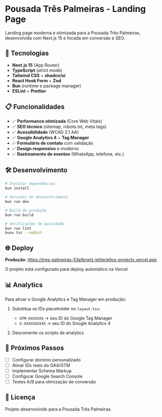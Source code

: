 # Pousada Três Palmeiras - Landing Page

Landing page moderna e otimizada para a Pousada Três Palmeiras, desenvolvida com Next.js 15 e focada em conversão e SEO.

## 🚀 Tecnologias

- **Next.js 15** (App Router)
- **TypeScript** (strict mode)
- **Tailwind CSS** + **shadcn/ui**
- **React Hook Form** + **Zod**
- **Bun** (runtime e package manager)
- **ESLint** + **Prettier**

## 📋 Funcionalidades

- ✅ **Performance otimizada** (Core Web Vitals)
- ✅ **SEO técnico** (sitemap, robots.txt, meta tags)
- ✅ **Acessibilidade** (WCAG 2.1 AA)
- ✅ **Google Analytics 4** + **Tag Manager**
- ✅ **Formulário de contato** com validação
- ✅ **Design responsivo** e moderno
- ✅ **Rastreamento de eventos** (WhatsApp, telefone, etc.)

## 🛠️ Desenvolvimento

```bash
# Instalar dependências
bun install

# Servidor de desenvolvimento
bun run dev

# Build de produção
bun run build

# Verificações de qualidade
bun run lint
bunx tsc --noEmit
```

## 🌐 Deploy

**Produção:** https://tres-palmeiras-53a1brwlz-letteriellos-projects.vercel.app

O projeto está configurado para deploy automático na Vercel.

## 📊 Analytics

Para ativar o Google Analytics e Tag Manager em produção:

1. Substitua os IDs placeholder no `layout.tsx`:
   - `GTM-XXXXXXX` → seu ID do Google Tag Manager
   - `G-XXXXXXXXXX` → seu ID do Google Analytics 4

2. Descomente os scripts de analytics

## 🎯 Próximos Passos

- [ ] Configurar domínio personalizado
- [ ] Ativar IDs reais do GA4/GTM
- [ ] Implementar Schema Markup
- [ ] Configurar Google Search Console
- [ ] Testes A/B para otimização de conversão

## 📝 Licença

Projeto desenvolvido para a Pousada Três Palmeiras.
